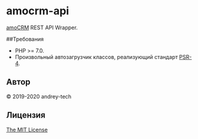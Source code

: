 # amocrm-api

[amoCRM](https://www.amocrm.ru) REST API Wrapper.

##Требования

- PHP >= 7.0.
- Произвольный автозагрузчик классов, реализующий стандарт [PSR-4](https://www.php-fig.org/psr/psr-4/).

## Автор

© 2019-2020 andrey-tech

## Лицензия

[The MIT License](https://github.com/andrey-tech/amocrm-api/blob/master/LICENSE)
